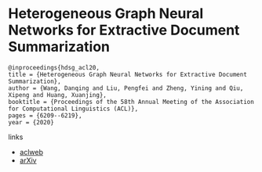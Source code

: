 # Heterogeneous Graph Neural Networks for Extractive Document Summarization

```
@inproceedings{hdsg_acl20,
title = {Heterogeneous Graph Neural Networks for Extractive Document Summarization},
author = {Wang, Danqing and Liu, Pengfei and Zheng, Yining and Qiu, Xipeng and Huang, Xuanjing},
booktitle = {Proceedings of the 58th Annual Meeting of the Association for Computational Linguistics (ACL)},
pages = {6209--6219},
year = {2020}
```

links
- [aclweb](https://www.aclweb.org/anthology/2020.acl-main.553/)
- [arXiv](https://arxiv.org/abs/2004.12393)
